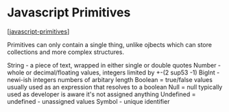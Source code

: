 # Javascript Primitives
[[javascript-primitives]]

Primitives can only contain a single thing, unlike ojbects which can store collections and more complex structures.

String - a piece of text, wrapped in either single or double quotes
Number - whole or decimal/floating values, integers limited by +-(2 sup53 -1)
BigInt - newi-ish integers numbers of arbitary length
Boolean = true/false values usually used as an expression that resolves to a boolean
Null = null typically used as developer is aware it's not assigned anything
Undefined = undefined - unassigned values
Symbol - unique identifier


[//begin]: # "Autogenerated link references for markdown compatibility"
[javascript-primitives]: javascript-primitives.md "Javascript Primitives"
[//end]: # "Autogenerated link references"